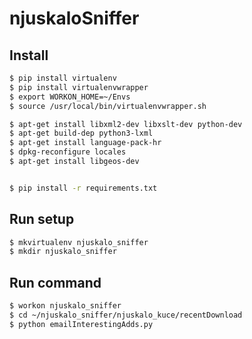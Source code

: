 # njuskaloSniffer

## Install
```sh
$ pip install virtualenv
$ pip install virtualenvwrapper
$ export WORKON_HOME=~/Envs
$ source /usr/local/bin/virtualenvwrapper.sh

$ apt-get install libxml2-dev libxslt-dev python-dev
$ apt-get build-dep python3-lxml
$ apt-get install language-pack-hr
$ dpkg-reconfigure locales
$ apt-get install libgeos-dev


$ pip install -r requirements.txt
```

## Run setup

```sh
$ mkvirtualenv njuskalo_sniffer
$ mkdir njuskalo_sniffer
```




## Run command
```sh
$ workon njuskalo_sniffer
$ cd ~/njuskalo_sniffer/njuskalo_kuce/recentDownload
$ python emailInterestingAdds.py
```